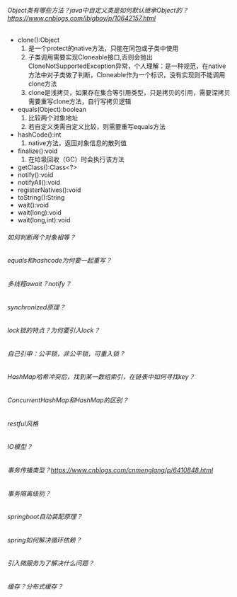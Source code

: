 ###### Object类有哪些方法？java中自定义类是如何默认继承Object的？https://www.cnblogs.com/ibigboy/p/10642157.html
- clone():Object
  1. 是一个protect的native方法，只能在同包或子类中使用
  2. 子类调用需要实现Cloneable接口,否则会抛出CloneNotSupportedException异常，个人理解：是一种规范，在native方法中对子类做了判断，Cloneable作为一个标识，没有实现则不能调用clone方法
  3. clone是浅拷贝，如果存在集合等引用类型，只是拷贝的引用，需要深拷贝需要重写clone方法，自行写拷贝逻辑
- equals(Object):boolean
  1. 比较两个对象地址
  2. 若自定义类需自定义比较，则需要重写equals方法
- hashCode():int
  1. native方法，返回对象信息的散列值
- finalize():void
  1. 在垃圾回收（GC）时会执行该方法
- getClass():Class<?>
- notify():void
- notifyAll():void
- registerNatives():void
- toString():String
- wait():void
- wait(long):void
- wait(long,int):void
###### 如何判断两个对象相等？
###### equals和hashcode为何要一起重写？
###### 多线程await？notify？
###### synchronized原理？
###### lock锁的特点？为何要引入lock？
###### 自己引申：公平锁，非公平锁，可重入锁？
###### HashMap哈希冲突后，找到某一数组索引，在链表中如何寻找key？
###### ConcurrentHashMap和HashMap的区别？
###### restful风格
###### IO模型？
###### 事务传播类型？https://www.cnblogs.com/cnmenglang/p/6410848.html
###### 事务隔离级别？
###### springboot自动装配原理？
###### spring如何解决循环依赖？
###### 引入微服务为了解决什么问题？
###### 缓存？分布式缓存？
